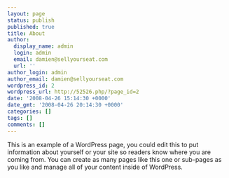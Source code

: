 ```yaml
---
layout: page
status: publish
published: true
title: About
author:
  display_name: admin
  login: admin
  email: damien@sellyourseat.com
  url: ''
author_login: admin
author_email: damien@sellyourseat.com
wordpress_id: 2
wordpress_url: http://52526.php/?page_id=2
date: '2008-04-26 15:14:30 +0000'
date_gmt: '2008-04-26 20:14:30 +0000'
categories: []
tags: []
comments: []
---
```

<p>This is an example of a WordPress page, you could edit this to put information about yourself or your site so readers know where you are coming from. You can create as many pages like this one or sub-pages as you like and manage all of your content inside of WordPress.</p>
